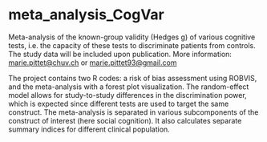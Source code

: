 # meta_analysis_CogVar
Meta-analysis of the known-group validity (Hedges g) of various cognitive tests, i.e. the capacity of these tests to discriminate patients from controls. 
The study data will be included upon publication. 
More information: marie.pittet@chuv.ch or marie.pittet93@gmail.com

The project contains two R codes: a risk of bias assessment using ROBVIS, and the meta-analysis with a forest plot visualization.
The random-effect model allows for study-to-study differences in the discrimination power, which is expected since different tests are used to target the same construct.
The meta-analysis is separated in various subcomponents of the construct of interest (here social cognition). 
It also calculates separate summary indices for different clinical population. 



